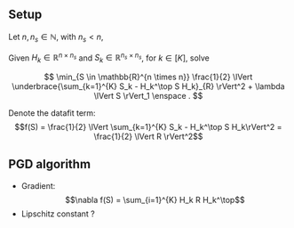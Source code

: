 ## Setup

Let $n, n_s \in \mathbb{N}$, with $n_s < n$,

Given $H_k \in \mathbb{R}^{n \times n_s}$ and $S_k \in \mathbb{R}^{n_s \times n_s}$, for $k \in [K]$, solve

$$
\min_{S \in \mathbb{R}^{n \times n}} \frac{1}{2} \lVert \underbrace{\sum_{k=1}^{K} S_k - H_k^\top S H_k}_{R} \rVert^2 + \lambda \lVert S \rVert_1
\enspace .
$$

Denote the datafit term: $$f(S) = \frac{1}{2} \lVert \sum_{k=1}^{K} S_k - H_k^\top S H_k\rVert^2 = \frac{1}{2} \lVert R \rVert^2$$

##  PGD algorithm

- Gradient: $$\nabla f(S) = \sum_{i=1}^{K} H_k R H_k^\top$$
- Lipschitz constant ?

